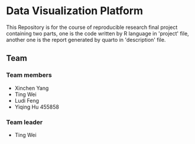 # Data Visualization Platform
This Repository is for the course of reproducible research final project
containing two parts, one is the code written by R language in 'project' file, 
another one is the report generated by quarto in 'description' file.
## Team
### Team members
- Xinchen Yang
- Ting Wei
- Ludi Feng
- Yiqing Hu 455858
### Team leader
- Ting Wei